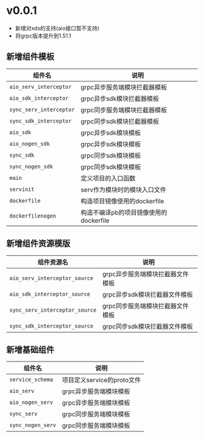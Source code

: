 # v0.0.1

+ 新增对xds的支持(aio接口暂不支持)
+ 将grpc版本提升到1.51.1

## 新增组件模板

| 组件名                  | 说明                                   |
| ----------------------- | -------------------------------------- |
| `aio_serv_interceptor`  | grpc异步服务端模块拦截器模板           |
| `aio_sdk_interceptor`   | grpc异步sdk模块拦截器模板              |
| `sync_serv_interceptor` | grpc同步服务端模块拦截器模板           |
| `sync_sdk_interceptor`  | grpc同步sdk模块拦截器模板              |
| `aio_sdk`               | grpc异步sdk模块模板                    |
| `aio_nogen_sdk`         | grpc异步sdk模块模板                    |
| `sync_sdk`              | grpc同步sdk模块模板                    |
| `sync_nogen_sdk`        | grpc同步sdk模块模板                    |
| `main`                  | 定义项目的入口函数                     |
| `servinit`              | serv作为模块时的模块入口文件           |
| `dockerfile`            | 构造项目镜像使用的dockerfile           |
| `dockerfilenogen`       | 构造不编译pb的项目镜像使用的dockerfile |

## 新增组件资源模版

| 组件资源名                     | 说明                             |
| ------------------------------ | -------------------------------- |
| `aio_serv_interceptor_source`  | grpc异步服务端模块拦截器文件模板 |
| `aio_sdk_interceptor_source`   | grpc异步sdk模块拦截器文件模板    |
| `sync_serv_interceptor_source` | grpc同步服务端模块拦截器文件模板 |
| `sync_sdk_interceptor_source`  | grpc同步sdk模块拦截器文件模板    |

## 新增基础组件

| 组件名            | 说明                       |
| ----------------- | -------------------------- |
| `service_schema`  | 项目定义service的proto文件 |
| `aio_serv`        | grpc异步服务端模块模板     |
| `aio_nogen_serv`  | grpc异步服务端模块模板     |
| `sync_serv`       | grpc同步服务端模块模板     |
| `sync_nogen_serv` | grpc同步服务端模块模板     |
